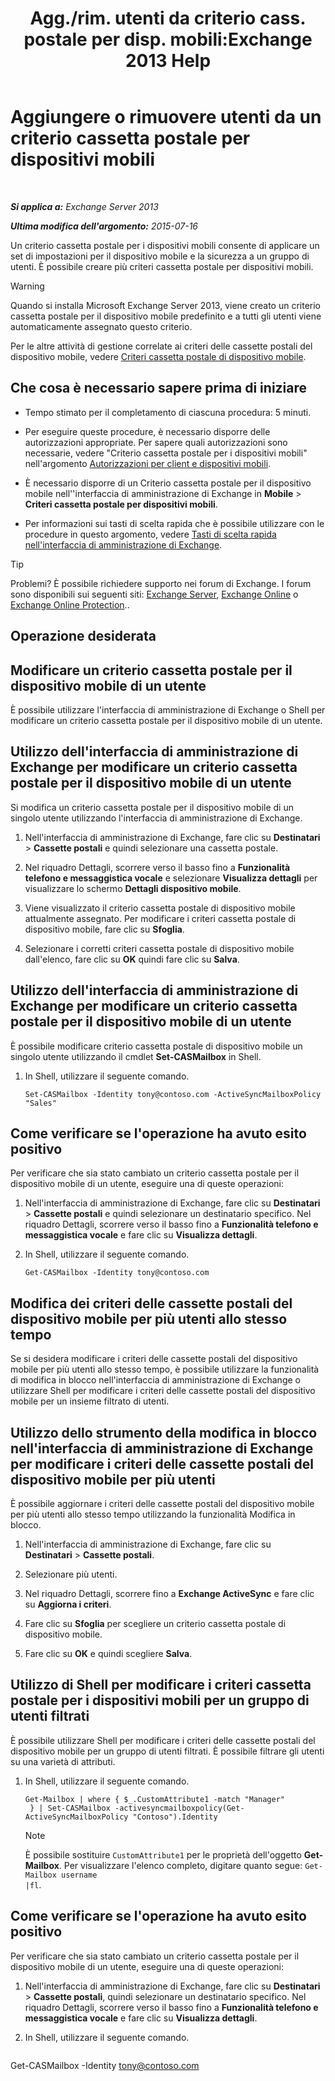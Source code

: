 ﻿---
title: 'Agg./rim. utenti da criterio cass. postale per disp. mobili:Exchange 2013 Help'
TOCTitle: Aggiungere o rimuovere utenti da un criterio cassetta postale per dispositivi mobili
ms:assetid: 4ca8e395-c074-4165-b788-16fae3e2ccab
ms:mtpsurl: https://technet.microsoft.com/it-it/library/Aa997929(v=EXCHG.150)
ms:contentKeyID: 50480626
ms.date: 05/22/2018
mtps_version: v=EXCHG.150
ms.translationtype: MT
---

# Aggiungere o rimuovere utenti da un criterio cassetta postale per dispositivi mobili

 

_**Si applica a:** Exchange Server 2013_

_**Ultima modifica dell'argomento:** 2015-07-16_

Un criterio cassetta postale per i dispositivi mobili consente di applicare un set di impostazioni per il dispositivo mobile e la sicurezza a un gruppo di utenti. È possibile creare più criteri cassetta postale per dispositivi mobili.


> [!WARNING]
> Quando si installa Microsoft Exchange Server 2013, viene creato un criterio cassetta postale per il dispositivo mobile predefinito e a tutti gli utenti viene automaticamente assegnato questo criterio.



Per le altre attività di gestione correlate ai criteri delle cassette postali del dispositivo mobile, vedere [Criteri cassetta postale di dispositivo mobile](mobile-device-mailbox-policies-exchange-2013-help.md).

## Che cosa è necessario sapere prima di iniziare

  - Tempo stimato per il completamento di ciascuna procedura: 5 minuti.

  - Per eseguire queste procedure, è necessario disporre delle autorizzazioni appropriate. Per sapere quali autorizzazioni sono necessarie, vedere "Criterio cassetta postale per i dispositivi mobili" nell'argomento [Autorizzazioni per client e dispositivi mobili](clients-and-mobile-devices-permissions-exchange-2013-help.md).

  - È necessario disporre di un Criterio cassetta postale per il dispositivo mobile nell''interfaccia di amministrazione di Exchange in **Mobile** \> **Criteri cassetta postale per dispositivi mobili**.

  - Per informazioni sui tasti di scelta rapida che è possibile utilizzare con le procedure in questo argomento, vedere [Tasti di scelta rapida nell'interfaccia di amministrazione di Exchange](keyboard-shortcuts-in-the-exchange-admin-center-exchange-online-protection-help.md).


> [!TIP]
> Problemi? È possibile richiedere supporto nei forum di Exchange. I forum sono disponibili sui seguenti siti: <A href="https://go.microsoft.com/fwlink/p/?linkid=60612">Exchange Server</A>, <A href="https://go.microsoft.com/fwlink/p/?linkid=267542">Exchange Online</A> o <A href="https://go.microsoft.com/fwlink/p/?linkid=285351">Exchange Online Protection</A>..



## Operazione desiderata

## Modificare un criterio cassetta postale per il dispositivo mobile di un utente

È possibile utilizzare l'interfaccia di amministrazione di Exchange o Shell per modificare un criterio cassetta postale per il dispositivo mobile di un utente.

## Utilizzo dell'interfaccia di amministrazione di Exchange per modificare un criterio cassetta postale per il dispositivo mobile di un utente

Si modifica un criterio cassetta postale per il dispositivo mobile di un singolo utente utilizzando l'interfaccia di amministrazione di Exchange.

1.  Nell'interfaccia di amministrazione di Exchange, fare clic su **Destinatari** \> **Cassette postali** e quindi selezionare una cassetta postale.

2.  Nel riquadro Dettagli, scorrere verso il basso fino a **Funzionalità telefono e messaggistica vocale** e selezionare **Visualizza dettagli** per visualizzare lo schermo **Dettagli dispositivo mobile**.

3.  Viene visualizzato il criterio cassetta postale di dispositivo mobile attualmente assegnato. Per modificare i criteri cassetta postale di dispositivo mobile, fare clic su **Sfoglia**.

4.  Selezionare i corretti criteri cassetta postale di dispositivo mobile dall'elenco, fare clic su **OK** quindi fare clic su **Salva**.

## Utilizzo dell'interfaccia di amministrazione di Exchange per modificare un criterio cassetta postale per il dispositivo mobile di un utente

È possibile modificare criterio cassetta postale di dispositivo mobile un singolo utente utilizzando il cmdlet **Set-CASMailbox** in Shell.

1.  In Shell, utilizzare il seguente comando.
    
        Set-CASMailbox -Identity tony@contoso.com -ActiveSyncMailboxPolicy "Sales" 

## Come verificare se l'operazione ha avuto esito positivo

Per verificare che sia stato cambiato un criterio cassetta postale per il dispositivo mobile di un utente, eseguire una di queste operazioni:

1.  Nell'interfaccia di amministrazione di Exchange, fare clic su **Destinatari** \> **Cassette postali** e quindi selezionare un destinatario specifico. Nel riquadro Dettagli, scorrere verso il basso fino a **Funzionalità telefono e messaggistica vocale** e fare clic su **Visualizza dettagli**.

2.  In Shell, utilizzare il seguente comando.
    
        Get-CASMailbox -Identity tony@contoso.com 

## Modifica dei criteri delle cassette postali del dispositivo mobile per più utenti allo stesso tempo

Se si desidera modificare i criteri delle cassette postali del dispositivo mobile per più utenti allo stesso tempo, è possibile utilizzare la funzionalità di modifica in blocco nell'interfaccia di amministrazione di Exchange o utilizzare Shell per modificare i criteri delle cassette postali del dispositivo mobile per un insieme filtrato di utenti.

## Utilizzo dello strumento della modifica in blocco nell'interfaccia di amministrazione di Exchange per modificare i criteri delle cassette postali del dispositivo mobile per più utenti

È possibile aggiornare i criteri delle cassette postali del dispositivo mobile per più utenti allo stesso tempo utilizzando la funzionalità Modifica in blocco.

1.  Nell'interfaccia di amministrazione di Exchange, fare clic su **Destinatari** \> **Cassette postali**.

2.  Selezionare più utenti.

3.  Nel riquadro Dettagli, scorrere fino a **Exchange ActiveSync** e fare clic su **Aggiorna i criteri**.

4.  Fare clic su **Sfoglia** per scegliere un criterio cassetta postale di dispositivo mobile.

5.  Fare clic su **OK** e quindi scegliere **Salva**.

## Utilizzo di Shell per modificare i criteri cassetta postale per i dispositivi mobili per un gruppo di utenti filtrati

È possibile utilizzare Shell per modificare i criteri delle cassette postali del dispositivo mobile per un gruppo di utenti filtrati. È possibile filtrare gli utenti su una varietà di attributi.

1.  In Shell, utilizzare il seguente comando.
    
        Get-Mailbox | where { $_.CustomAttribute1 -match "Manager"
         } | Set-CASMailbox -activesyncmailboxpolicy(Get-ActiveSyncMailboxPolicy "Contoso").Identity
    

    > [!NOTE]
    > È possibile sostituire <CODE>CustomAttribute1</CODE> per le proprietà dell'oggetto <STRONG>Get-Mailbox</STRONG>. Per visualizzare l'elenco completo, digitare quanto segue: <CODE>Get-Mailbox username |fl</CODE>.



## Come verificare se l'operazione ha avuto esito positivo

Per verificare che sia stato cambiato un criterio cassetta postale per il dispositivo mobile di un utente, eseguire una di queste operazioni:

1.  Nell'interfaccia di amministrazione di Exchange, fare clic su **Destinatari** \> **Cassette postali**, quindi selezionare un destinatario specifico. Nel riquadro Dettagli, scorrere verso il basso fino a **Funzionalità telefono e messaggistica vocale** e fare clic su **Visualizza dettagli**.

2.  In Shell, utilizzare il seguente comando.
    
    ```powershell
Get-CASMailbox -Identity tony@contoso.com
```

